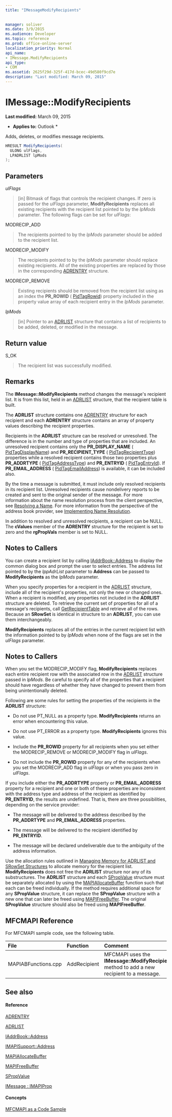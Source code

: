 ```yaml
---
title: "IMessageModifyRecipients"
 
 
manager: soliver
ms.date: 3/9/2015
ms.audience: Developer
ms.topic: reference
ms.prod: office-online-server
localization_priority: Normal
api_name:
- IMessage.ModifyRecipients
api_type:
- COM
ms.assetid: 2625f29d-325f-417d-bcec-49d580f9cd7e
description: "Last modified: March 09, 2015"
---
```


# IMessage::ModifyRecipients

 **Last modified:** March 09, 2015 
  
 * **Applies to:** Outlook * 
  
Adds, deletes, or modifies message recipients.
  
```cs
HRESULT ModifyRecipients(
  ULONG ulFlags,
  LPADRLIST lpMods
);
```

## Parameters

 _ulFlags_
  
> [in] Bitmask of flags that controls the recipient changes. If zero is passed for the  _ulFlags_ parameter, **ModifyRecipients** replaces all existing recipients with the recipient list pointed to by the  _lpMods_ parameter. The following flags can be set for  _ulFlags_:
    
MODRECIP_ADD 
  
> The recipients pointed to by the  _lpMods_ parameter should be added to the recipient list. 
    
MODRECIP_MODIFY 
  
> The recipients pointed to by the  _lpMods_ parameter should replace existing recipients. All of the existing properties are replaced by those in the corresponding [ADRENTRY](adrentry.md) structure. 
    
MODRECIP_REMOVE 
  
> Existing recipients should be removed from the recipient list using as an index the **PR_ROWID** ( [PidTagRowid](pidtagrowid-canonical-property.md)) property included in the property value array of each recipient entry in the  _lpMods_ parameter. 
    
 _lpMods_
  
> [in] Pointer to an [ADRLIST](adrlist.md) structure that contains a list of recipients to be added, deleted, or modified in the message. 
    
## Return value

S_OK 
  
> The recipient list was successfully modified.
    
## Remarks

The **IMessage::ModifyRecipients** method changes the message's recipient list. It is from this list, held in an [ADRLIST](adrlist.md) structure, that the recipient table is built. 
  
The **ADRLIST** structure contains one [ADRENTRY](adrentry.md) structure for each recipient and each **ADRENTRY** structure contains an array of property values describing the recipient properties. 
  
Recipients in the **ADRLIST** structure can be resolved or unresolved. The difference is in the number and type of properties that are included. An unresolved recipient contains only the **PR_DISPLAY_NAME** ( [PidTagDisplayName](pidtagdisplayname-canonical-property.md)) and **PR_RECIPIENT_TYPE** ( [PidTagRecipientType](pidtagrecipienttype-canonical-property.md)) properties while a resolved recipient contains those two properties plus **PR_ADDRTYPE** ( [PidTagAddressType](pidtagaddresstype-canonical-property.md)) and **PR_ENTRYID** ( [PidTagEntryId](pidtagentryid-canonical-property.md)). If **PR_EMAIL_ADDRESS** ( [PidTagEmailAddress](pidtagemailaddress-canonical-property.md)) is available, it can be included also.
  
By the time a message is submitted, it must include only resolved recipients in its recipient list. Unresolved recipients cause nondelivery reports to be created and sent to the original sender of the message. For more information about the name resolution process from the client perspective, see [Resolving a Name](resolving-a-recipient-name.md). For more information from the perspective of the address book provider, see [Implementing Name Resolution](implementing-name-resolution.md).
  
In addition to resolved and unresolved recipients, a recipient can be NULL. The **cValues** member of the **ADRENTRY** structure for the recipient is set to zero and the **rgPropVals** member is set to NULL. 
  
## Notes to Callers

You can create a recipient list by calling [IAddrBook::Address](imapisupport-address.md) to display the common dialog box and prompt the user to select entries. The address list pointed to by the  _lppAdrList_ parameter to **Address** can be passed to **ModifyRecipients** as the  _lpMods_ parameter. 
  
When you specify properties for a recipient in the [ADRLIST](adrlist.md) structure, include all of the recipient's properties, not only the new or changed ones. When a recipient is modified, any properties not included in the **ADRLIST** structure are deleted. To retrieve the current set of properties for all of a message's recipients, call [GetRecipientTable](imessage-getrecipienttable.md) and retrieve all of the rows. Because an **SRowSet** is identical in structure to an **ADRLIST**, you can use them interchangeably.
  
 **ModifyRecipients** replaces all of the entries in the current recipient list with the information pointed to by  _lpMods_ when none of the flags are set in the  _ulFlags_ parameter. 
  
## Notes to Callers

When you set the MODRECIP_MODIFY flag, **ModifyRecipients** replaces each entire recipient row with the associated row in the [ADRLIST](adrlist.md) structure passed in  _lpMods_. Be careful to specify all of the properties that a recipient should have regardless of whether they have changed to prevent them from being unintentionally deleted.
  
Following are some rules for setting the properties of the recipients in the **ADRLIST** structure: 
  
- Do not use PT_NULL as a property type. **ModifyRecipients** returns an error when encountering this value. 
    
- Do not use PT_ERROR as a property type. **ModifyRecipients** ignores this value. 
    
- Include the **PR_ROWID** property for all recipients when you set either the MODRECIP_REMOVE or MODRECIP_MODIFY flag in  _ulFlags_. 
    
- Do not include the **PR_ROWID** property for any of the recipients when you set the MODRECIP_ADD flag in  _ulFlags_ or when you pass zero in  _ulFlags_.
    
If you include either the **PR_ADDRTYPE** property or **PR_EMAIL_ADDRESS** property for a recipient and one or both of these properties are inconsistent with the address type and address of the recipient as identified by **PR_ENTRYID**, the results are undefined. That is, there are three possibilities, depending on the service provider:
  
- The message will be delivered to the address described by the **PR_ADDRTYPE** and **PR_EMAIL_ADDRESS** properties. 
    
- The message will be delivered to the recipient identified by **PR_ENTRYID**.
    
- The message will be declared undeliverable due to the ambiguity of the address information.
    
Use the allocation rules outlined in [Managing Memory for ADRLIST and SRowSet Structures](managing-memory-for-adrlist-and-srowset-structures.md) to allocate memory for the recipient list. **ModifyRecipients** does not free the **ADRLIST** structure nor any of its substructures. The **ADRLIST** structure and each [SPropValue](spropvalue.md) structure must be separately allocated by using the [MAPIAllocateBuffer](mapiallocatebuffer.md) function such that each can be freed individually. If the method requires additional space for any **SPropValue** structure, it can replace the **SPropValue** structure with a new one that can later be freed using [MAPIFreeBuffer](mapifreebuffer.md). The original **SPropValue** structure should also be freed using **MAPIFreeBuffer**.
  
## MFCMAPI Reference

For MFCMAPI sample code, see the following table.
  
|**File**|**Function**|**Comment**|
|:-----|:-----|:-----|
|MAPIABFunctions.cpp  <br/> |AddRecipient  <br/> |MFCMAPI uses the **IMessage::ModifyRecipients** method to add a new recipient to a message.  <br/> |
   
## See also

#### Reference

[ADRENTRY](adrentry.md)
  
[ADRLIST](adrlist.md)
  
[IAddrBook::Address](iaddrbook-address.md)
  
[IMAPISupport::Address](imapisupport-address.md)
  
[MAPIAllocateBuffer](mapiallocatebuffer.md)
  
[MAPIFreeBuffer](mapifreebuffer.md)
  
[SPropValue](spropvalue.md)
  
[IMessage : IMAPIProp](imessageimapiprop.md)
#### Concepts

[MFCMAPI as a Code Sample](mfcmapi-as-a-code-sample.md)

